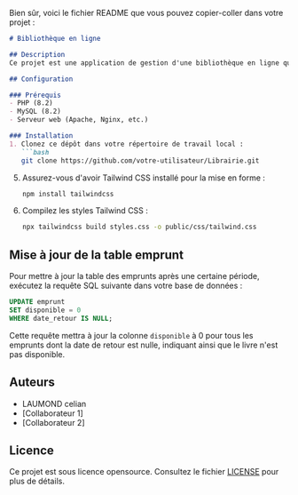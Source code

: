 Bien sûr, voici le fichier README que vous pouvez copier-coller dans votre projet :

```markdown
# Bibliothèque en ligne

## Description
Ce projet est une application de gestion d'une bibliothèque en ligne qui permet aux abonnés et aux gestionnaires d'accéder à diverses fonctionnalités telles que la recherche de livres, la consultation de fiches abonnés, et la gestion des emprunts.

## Configuration

### Prérequis
- PHP (8.2)
- MySQL (8.2)
- Serveur web (Apache, Nginx, etc.)

### Installation
1. Clonez ce dépôt dans votre répertoire de travail local :
   ```bash
   git clone https://github.com/votre-utilisateur/Librairie.git
   ```

5. Assurez-vous d'avoir Tailwind CSS installé pour la mise en forme :
   ```bash
   npm install tailwindcss
   ```

6. Compilez les styles Tailwind CSS :
   ```bash
   npx tailwindcss build styles.css -o public/css/tailwind.css
   ```

## Mise à jour de la table emprunt

Pour mettre à jour la table des emprunts après une certaine période, exécutez la requête SQL suivante dans votre base de données :

```sql
UPDATE emprunt
SET disponible = 0
WHERE date_retour IS NULL;
```

Cette requête mettra à jour la colonne `disponible` à 0 pour tous les emprunts dont la date de retour est nulle, indiquant ainsi que le livre n'est pas disponible.

## Auteurs
- LAUMOND celian
- [Collaborateur 1]
- [Collaborateur 2]

## Licence
Ce projet est sous licence opensource. Consultez le fichier [LICENSE](LICENSE) pour plus de détails.
```

